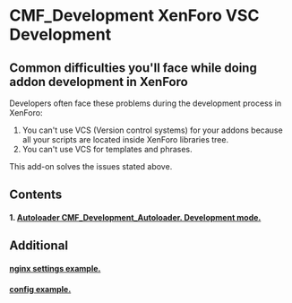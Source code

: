 CMF_Development XenForo VSC Development
=======================================

Common difficulties you'll face while doing addon development in XenForo
------------------------------------------------------------------------
Developers often face these problems during the development process in XenForo:

 1. You can't use VCS (Version control systems) for your addons because all your scripts are located inside XenForo libraries tree.
 2. You can't use VCS for templates and phrases.



This add-on solves the issues stated above.

Contents
--------
#### 1. [Autoloader CMF_Development_Autoloader. Development mode.](autoloader.md)

Additional
----------
#### [nginx settings example.](nginx.md)
#### [config example.](config.php.md)
